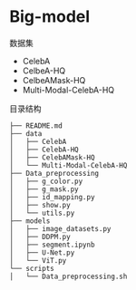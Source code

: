 # Big-model

数据集
+ CelebA
+ CelbeA-HQ
+ CelbeAMask-HQ
+ Multi-Modal-CelebA-HQ

目录结构
```
├── README.md
├── data
│   ├── CelebA
│   ├── CelebA-HQ
│   ├── CelebAMask-HQ
│   └── Multi-Modal-CelebA-HQ
├── Data_preprocessing
│   ├── g_color.py
│   ├── g_mask.py
│   ├── id_mapping.py
│   ├── show.py
│   └── utils.py
├── models
│   ├── image_datasets.py
│   ├── DDPM.py
│   ├── segment.ipynb
│   ├── U-Net.py
│   └── ViT.py
└── scripts
│   └── Data_preprocessing.sh
```
